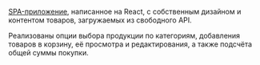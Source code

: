[SPA-приложение](https://espoira.github.io/Cosmetics-Store/), написанное на React, с собственным дизайном и контентом товаров, загружаемых из свободного API. 

Реализованы опции выбора продукции по категориям, добавления товаров в корзину, её просмотра и редактирования, а также подсчёта общей суммы покупки.
